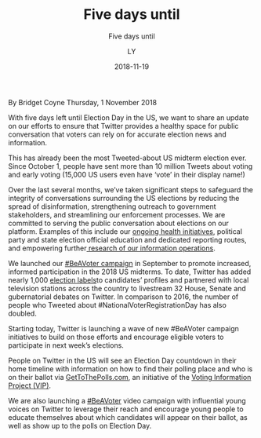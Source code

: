 ﻿---
layout:     post
title:      Five days until #ElectionDay 2018
subtitle:   Five days until #ElectionDay 2018
date:       2018-11-19
author:     LY
header-img: img/post-bg-debug.png
catalog: true
tags:

---

By Bridget Coyne
Thursday, 1 November 2018    


With five days left until Election Day in the US, we want to share an update on our efforts to ensure that Twitter provides a healthy space for public conversation that voters can rely on for accurate election news and information.

This has already been the most Tweeted-about US midterm election ever. Since October 1, people have sent more than 10 million Tweets about voting and early voting (15,000 US users even have ‘vote’ in their display name!)

Over the last several months, we’ve taken significant steps to safeguard the integrity of conversations surrounding the US elections by reducing the spread of disinformation, strengthening outreach to government stakeholders, and streamlining our enforcement processes. We are committed to serving the public conversation about elections on our platform. Examples of this include our [ongoing health initiatives](https://blog.twitter.com/official/en_us/topics/product/2018/Serving_Healthy_Conversation.html), political party and state election official education and dedicated reporting routes, and empowering further[ research of our information operations](https://blog.twitter.com/official/en_us/topics/company/2018/enabling-further-research-of-information-operations-on-twitter.html).

We launched our [#BeAVoter campaign](https://blog.twitter.com/official/en_us/topics/company/2018/be-a-voter-2018.html) in September to promote increased, informed participation in the 2018 US midterms. To date, Twitter has added nearly 1,000 [election labels](https://blog.twitter.com/official/en_us/topics/company/2018/introducing-us-election-labels-for-midterm-candidates.html)to candidates’ profiles and partnered with local television stations across the country to livestream 32 House, Senate and gubernatorial debates on Twitter. In comparison to 2016, the number of people who Tweeted about #NationalVoterRegistrationDay has also doubled.

Starting today, Twitter is launching a wave of new #BeAVoter campaign initiatives to build on those efforts and encourage eligible voters to participate in next week’s elections.

People on Twitter in the US will see an Election Day countdown in their home timeline with information on how to find their polling place and who is on their ballot via [GetToThePolls.com](https://gettothepolls.com/), an initiative of the [Voting Information Project (VIP)](https://votinginfoproject.org/).

We are also launching a [#BeAVoter](https://twitter.com/search?q=%23BeAVoter&src=typeahead_click) video campaign with influential young voices on Twitter to leverage their reach and encourage young people to educate themselves about which candidates will appear on their ballot, as well as show up to the polls on Election Day.